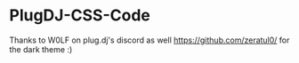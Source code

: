 # PlugDJ-CSS-Code

Thanks to W0LF on plug.dj's discord as well https://github.com/zeratul0/ for the dark theme :)
